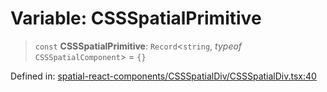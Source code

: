# Variable: CSSSpatialPrimitive

> `const` **CSSSpatialPrimitive**: `Record`\<`string`, *typeof* `CSSSpatialComponent`\> = `{}`

Defined in: [spatial-react-components/CSSSpatialDiv/CSSSpatialDiv.tsx:40](https://github.com/webspatial/webspatial-sdk/blob/main/react/src/spatial-react-components/CSSSpatialDiv/CSSSpatialDiv.tsx#L40)

